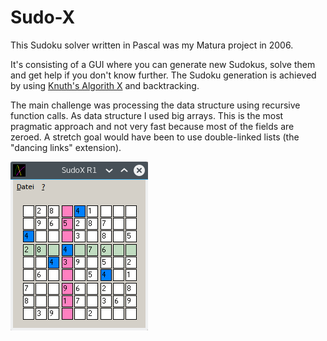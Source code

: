 # Sudo-X

This Sudoku solver written in Pascal was my Matura project in 2006.

It's consisting of a GUI where you can generate new Sudokus, solve them and get help if you don't know further. The Sudoku generation is achieved by using [Knuth's Algorith X](https://en.wikipedia.org/wiki/Knuth%27s_Algorithm_X) and backtracking.

The main challenge was processing the data structure using recursive function calls. As data structure I used big arrays. This is the most pragmatic approach and not very fast because most of the fields are zeroed. A stretch goal would have been to use double-linked lists (the "dancing links" extension).

![](https://github.com/schmijos/sudox/raw/master/screenshot.png)
